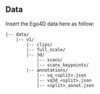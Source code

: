 ## Data

Insert the Ego4D data here as follow:

```
|-- data/
    |-- v1/
        |-- clips/
        |-- full_scale/
        |-- 3d/
            |-- scans/
            |-- scans_keypoints/
        |-- annotations/
            |-- vq_<split>.json
            |-- vq3d_<split>.json
            |-- <split>_annot.json
```

